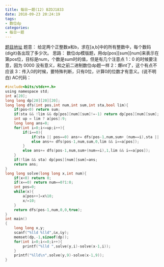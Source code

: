 ```yaml
---
title: 每日一题(12) BZOJ1833
date: 2018-09-23 20:24:19
tags:
- 数位dp
categories:
- 每日一题
---
```

[题目地址](https://www.lydsy.com/JudgeOnline/problem.php?id=1833)
题意：
给定两个正整数a和b，求在[a,b]中的所有整数中，每个数码(digit)各出现了多少次。
思路：
数位dp模版题，用dp[pos][sum][num]来表示在第pos位，目标是num，个数是sum时的值，但是有几个注意点
1：0 的时候要注意，因为 0000 没有意义，和之前二进制数位dp题一样
2：爆int了，这个有点不应该
3：传入0的时候，要特殊判断，只有0位，计算0的位数才有意义。(说不明白)
AC代码：
```C
#include<bits/stdc++.h>
using namespace std;
int a[20];
long long dp[20][20][20];
long long dfs(int pos,int num,int sum,int sta,bool lim){
	if(pos<0) return sum;
	if(sta && !lim && dp[pos][num][sum]!=-1) return dp[pos][num][sum];
	int up = lim ? a[pos]:9;
	long long ans=0;
	for(int i=0;i<=up;i++){
		if(i==0){
			if(sta || pos==0) ans+= dfs(pos-1,num,sum+ (num==i),sta || i,lim && i==a[pos]);
			else ans+= dfs(pos-1,num,sum,0,lim && i==a[pos]);
		}
		else ans+= dfs(pos-1,num,sum+(num==i),1,lim && i==a[pos]);
	}
	if(!lim && sta) dp[pos][num][sum]=ans;
	return ans;
}
long long solve(long long x,int num){
	if(x<0) return 0;
	if(x==0) return num==0?1:0;
	int pos=0;
	while(x){
		a[pos++]=x%10;
		x/=10;
	}
	return dfs(pos-1,num,0,0,true);
}
int main()
{
	long long x,y;
	scanf("%lld %lld",&x,&y);
	memset(dp,-1,sizeof(dp));
	for(int i=0;i<=8;i++){
		printf("%lld ",solve(y,i)-solve(x-1,i));
	}
	printf("%lld\n",solve(y,9)-solve(x-1,9));
} 
```
